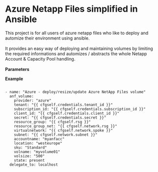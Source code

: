 # Azure Netapp Files simplified in Ansible

This project is for all users of azure netapp files who like to deploy and automize their environment using ansible.
<br><br>
It provides an easy way of deploying and maintaining volumes by limiting the required informations and automizes / abstracts the whole Netapp Account & Capacity Pool handling.
<br><br>
<b>Parameters</b>

<b>Example</b>
<pre><code>
- name: "Azure - deploy/resize/update Azure NetApp Files volume"
  anf_volume:    
    provider: "azure"
    tenant: "{{ cfgself.credentials.tenant_id }}"
    subscription_id: "{{ cfgself.credentials.subscription_id }}"
    client_id: "{{ cfgself.credentials.client_id }}"
    secret: "{{ cfgself.credentials.secret }}"
    resource_group: "{{ cfgself.rsg }}"
    resource_group_net: "{{ cfgself.network.rsg }}"
    virtualnetwork: "{{ cfgself.network.spoke }}"
    subnet: "{{ cfgself.network.subnet }}"
    accountname: "myanfacc"
    location: "westeurope"
    sku: "Standard" 
    volname: "myvolume01"
    volsize: "500"    
    state: present
  delegate_to: localhost
</code></pre>

